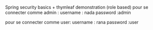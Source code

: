 Spring security basics + thymleaf demonstration (role based)
pour se connecter comme admin :
username : nada
password :admin

pour se connecter comme user:
username : rana
password :user
